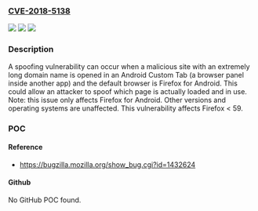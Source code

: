 ### [CVE-2018-5138](https://cve.mitre.org/cgi-bin/cvename.cgi?name=CVE-2018-5138)
![](https://img.shields.io/static/v1?label=Product&message=Firefox&color=blue)
![](https://img.shields.io/static/v1?label=Version&message=%3C%2059%20&color=brighgreen)
![](https://img.shields.io/static/v1?label=Vulnerability&message=Android%20Custom%20Tab%20address%20spoofing%20through%20long%20domain%20names&color=brighgreen)

### Description

A spoofing vulnerability can occur when a malicious site with an extremely long domain name is opened in an Android Custom Tab (a browser panel inside another app) and the default browser is Firefox for Android. This could allow an attacker to spoof which page is actually loaded and in use. Note: this issue only affects Firefox for Android. Other versions and operating systems are unaffected. This vulnerability affects Firefox < 59.

### POC

#### Reference
- https://bugzilla.mozilla.org/show_bug.cgi?id=1432624

#### Github
No GitHub POC found.

